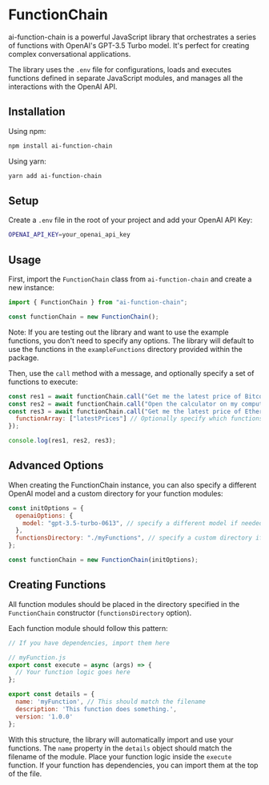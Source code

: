 # FunctionChain

ai-function-chain is a powerful JavaScript library that orchestrates a series of functions with OpenAI's GPT-3.5 Turbo model. It's perfect for creating complex conversational applications.

The library uses the `.env` file for configurations, loads and executes functions defined in separate JavaScript modules, and manages all the interactions with the OpenAI API.

## Installation

Using npm:

```bash
npm install ai-function-chain
```

Using yarn:

```bash
yarn add ai-function-chain
```

## Setup

Create a `.env` file in the root of your project and add your OpenAI API Key:

```bash
OPENAI_API_KEY=your_openai_api_key
```

## Usage

First, import the `FunctionChain` class from `ai-function-chain` and create a new instance:

```javascript
import { FunctionChain } from "ai-function-chain";

const functionChain = new FunctionChain();
```

Note: If you are testing out the library and want to use the example functions, you don't need to specify any options. The library will default to use the functions in the `exampleFunctions` directory provided within the package.

Then, use the `call` method with a message, and optionally specify a set of functions to execute:

```javascript
const res1 = await functionChain.call("Get me the latest price of Bitcoin");
const res2 = await functionChain.call("Open the calculator on my computer");
const res3 = await functionChain.call("Get me the latest price of Ethereum", {
  functionArray: ["latestPrices"] // Optionally specify which functions to use
});

console.log(res1, res2, res3);
```

## Advanced Options

When creating the FunctionChain instance, you can also specify a different OpenAI model and a custom directory for your function modules:

```javascript
const initOptions = {
  openaiOptions: {
    model: "gpt-3.5-turbo-0613", // specify a different model if needed
  },
  functionsDirectory: "./myFunctions", // specify a custom directory if you have one
};

const functionChain = new FunctionChain(initOptions);
```

## Creating Functions

All function modules should be placed in the directory specified in the `FunctionChain` constructor (`functionsDirectory` option). 

Each function module should follow this pattern:

```javascript
// If you have dependencies, import them here

// myFunction.js
export const execute = async (args) => {
  // Your function logic goes here
};

export const details = {
  name: 'myFunction', // This should match the filename
  description: 'This function does something.',
  version: '1.0.0'
};
```

With this structure, the library will automatically import and use your functions. The `name` property in the `details` object should match the filename of the module. Place your function logic inside the `execute` function. If your function has dependencies, you can import them at the top of the file.
